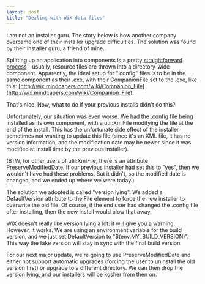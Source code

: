 ```yaml
---
layout: post
title: "Dealing with WiX data files"
---
```

I am not an installer guru. The story below is how another company overcame one of their installer upgrade difficulties. The solution was found by their installer guru, a friend of mine.



Splitting up an application into components is a pretty [straightforward process](http://msdn.microsoft.com/en-us/library/aa368269(VS.85).aspx) - usually, resource files are thrown into a directory-wide component. Apparently, the ideal setup for ".config" files is to be in the same component as their .exe, with their CompanionFile set to the .exe, like this: [http://wix.mindcapers.com/wiki/Companion_File](http://wix.mindcapers.com/wiki/Companion_File).



That's nice. Now, what to do if your previous installs didn't do this?



Unfortunately, our situation was even worse. We had the .config file being installed as its own component, with a util:XmlFile modifying the file at the end of the install. This has the unfortunate side effect of the installer sometimes not wanting to update this file (since it's an XML file, it has no version information, and the modification date may be newer since it was modified at install time by the previous installer).



(BTW, for other users of util:XmlFile, there is an attribute PreserveModifiedDate. If our previous installer had set this to "yes", then we wouldn't have had these problems. But it didn't, so the modified date is changed, and we ended up where we were today.)



The solution we adopted is called "version lying". We added a DefaultVersion attribute to the File element to force the new installer to overwrite the old file. Of course, if the end user had changed the .config file after installing, then the new install would blow that away.



WiX doesn't really like version lying a lot: it will give you a warning. However, it works. We are using an environment variable for the build version, and we just set DefaultVersion to "$(env.MY_BUILD_VERSION)". This way the fake version will stay in sync with the final build version.



For our next major update, we're going to use PreserveModifiedDate and either not support automatic upgrades (forcing the user to uninstall the old version first) or upgrade to a different directory. We can then drop the version lying, and our installers will be kosher from then on.

